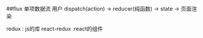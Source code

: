 ##flux
单项数据流
用户 dispatch(action) -> reducer(纯函数) -> state
-> 页面渲染

redux  : js的库
react-redux :react的组件